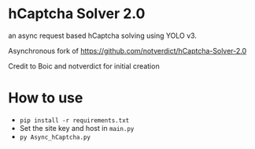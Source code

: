 # hCaptcha Solver 2.0
an async request based hCaptcha solving using YOLO v3.

Asynchronous fork of https://github.com/notverdict/hCaptcha-Solver-2.0

Credit to Boic and notverdict for initial creation


# How to use
* `pip install -r requirements.txt`
* Set the site key and host in `main.py`
* `py Async_hCaptcha.py`
